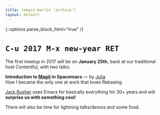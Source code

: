 ```yaml
---
title: (emacs-berlin 'archive')
layout: default
---
```

{::options parse_block_html="true" /}


# `C-u 2017 M-x new-year RET`

The first meetup in 2017 will be on **January 25th**, back at our
traditional host Contentful, with two talks:

**Introduction to [Magit](https://magit.vc/) in Spacemacs** — by [Julia](https://twitter.com/anderspree)
<br>
How I became the only one at work that loves Rebasing.

[Jack Rusher](http://jackrusher.com/) uses Emacs for basically
everything for 30+ years and will **surprise us with something cool**!

There will also be time for lightning talks/demos and some food.
